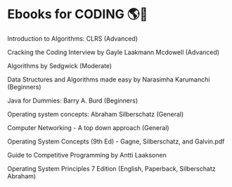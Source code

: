  # Ebooks for CODING 🌎🌠

Introduction to Algorithms: CLRS (Advanced) 

Cracking the Coding Interview by Gayle Laakmann Mcdowell  (Advanced)

Algorithms by Sedgwick (Moderate) 

Data Structures and Algorithms made easy by Narasimha Karumanchi  (Beginners) 

Java for Dummies: Barry A. Burd  (Beginners) 

Operating system concepts: Abraham Silberschatz (General) 

Computer Networking -  A top down approach (General) 

Operating System Concepts (9th Ed) - Gagne, Silberschatz, and Galvin.pdf

Guide to Competitive Programming by Antti Laaksonen 

Operating System Principles 7 Edition (English, Paperback, Silberschatz Abraham)
